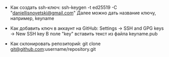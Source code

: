 - Как создать ssh-ключ:
ssh-keygen -t ed25519 -C "daniellisnovetski@gmail.com"
Далее можно дать название ключу, например, keyname

- Как добавить ключ в аккаунт на GitHub:
Settings -> SSH and GPG keys -> New SSH key
В поле "key" вставить текст из файла keyname.pub

- Как склонировать репозиторий:
git clone git@github.com:username/repository.git
